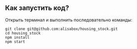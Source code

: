 ## Как запустить код?

Открыть терминал и выполнить последовательно команды:

```
git clone git@github.com:alisabox/housing_stock.git
cd housing_stock
npm install
npm start
```
